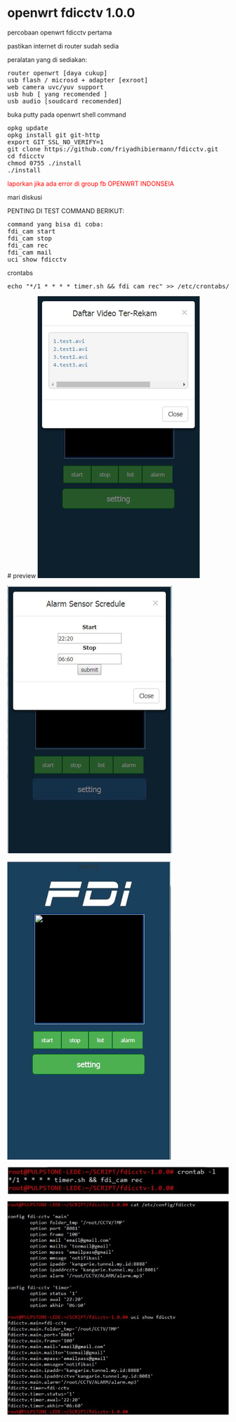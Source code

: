 # openwrt fdicctv 1.0.0
<p>percobaan openwrt fdicctv pertama</p>

<p>pastikan internet di router sudah sedia</p>
<p>peralatan yang di sediakan:</p>
<pre>
router openwrt [daya cukup]
usb flash / microsd + adapter [exroot]
web camera uvc/yuv support
usb hub [ yang recomended ]
usb audio [soudcard recomended]
</pre>

<p>buka putty pada openwrt shell command</p>
<pre>
opkg update
opkg install git git-http
export GIT_SSL_NO_VERIFY=1
git clone https://github.com/friyadhibiermann/fdicctv.git
cd fdicctv
chmod 0755 ./install
./install
</pre>

<p style="color:red;">laporkan jika ada error di group fb OPENWRT INDONSEIA</p>
<p>mari diskusi</p>
<p>PENTING DI TEST COMMAND BERIKUT:</p>
<pre>
command yang bisa di coba: 
fdi_cam start
fdi_cam stop
fdi_cam rec
fdi_cam mail
uci show fdicctv
</pre>
<p>crontabs</p>
<pre>
echo "*/1 * * * * timer.sh && fdi_cam rec" >> /etc/crontabs/root
</pre>
# preview
<img src="list.JPG"></p>
<img src="setting.JPG"></p>
<img src="view.JPG"></p>
<img src="cron.JPG"></p>
<img src="config.JPG"></p>
